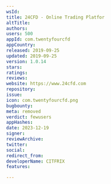 ```yaml
---
wsId: 
title: 24CFD - Online Trading Platfor
altTitle: 
authors: 
users: 500
appId: com.twentyfourcfd
appCountry: 
released: 2019-09-25
updated: 2019-09-25
version: 1.0.14
stars: 
ratings: 
reviews: 
website: https://www.24cfd.com
repository: 
issue: 
icon: com.twentyfourcfd.png
bugbounty: 
meta: removed
verdict: fewusers
appHashes: 
date: 2023-12-19
signer: 
reviewArchive: 
twitter: 
social: 
redirect_from: 
developerName: CITFRIX
features: 

---
```


